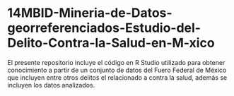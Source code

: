 # 14MBID-Mineria-de-Datos-georreferenciados-Estudio-del-Delito-Contra-la-Salud-en-M-xico
El presente repositorio incluye el código en R Studio utilizado para obtener conocimiento a partir de un conjunto de datos del Fuero Federal de México que incluyen entre otros delitos el relacionado a contra la salud, además se incluyen los datos analizados.
